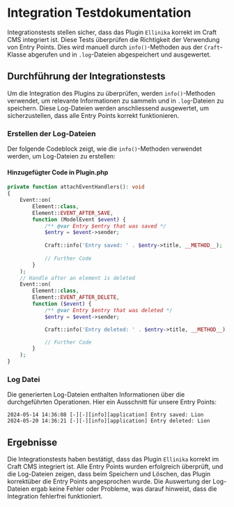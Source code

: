# Integration Testdokumentation

Integrationstests stellen sicher, dass das Plugin `Ellinika` korrekt im Craft CMS integriert ist. Diese Tests überprüfen die Richtigkeit der Verwendung von Entry Points. Dies wird manuell durch `info()`-Methoden aus der `Craft`-Klasse abgerufen und in `.log`-Dateien abgespeichert und ausgewertet.

## Durchführung der Integrationstests

Um die Integration des Plugins zu überprüfen, werden `info()`-Methoden verwendet, um relevante Informationen zu sammeln und in `.log`-Dateien zu speichern. Diese Log-Dateien werden anschliessend ausgewertet, um sicherzustellen, dass alle Entry Points korrekt funktionieren.

### Erstellen der Log-Dateien

Der folgende Codeblock zeigt, wie die `info()`-Methoden verwendet werden, um Log-Dateien zu erstellen:

#### Hinzugefügter Code in Plugin.php

```php
private function attachEventHandlers(): void
{
    Event::on(
        Element::class,
        Element::EVENT_AFTER_SAVE,
        function (ModelEvent $event) {
            /** @var Entry $entry that was saved */
            $entry = $event->sender;
            
            Craft::info('Entry saved: ' . $entry->title, __METHOD__);
            
            // Further Code
        }
    );
    // Handle after an element is deleted
    Event::on(
        Element::class,
        Element::EVENT_AFTER_DELETE,
        function ($event) {
            /** @var Entry $entry that was deleted */
            $entry = $event->sender;

            Craft::info('Entry deleted: ' . $entry->title, __METHOD__);

            // Further Code
        }
    );
}
```

### Log Datei

Die generierten Log-Dateien enthalten Informationen über die durchgeführten Operationen. Hier ein Ausschnitt für unsere Entry Points:

```log
2024-05-14 14:36:08 [-][-][info][application] Entry saved: Lion
2024-05-20 14:36:21 [-][-][info][application] Entry deleted: Lion
```

## Ergebnisse

Die Integrationstests haben bestätigt, dass das Plugin `Ellinika` korrekt im Craft CMS integriert ist. Alle Entry Points wurden erfolgreich überprüft, und die Log-Dateien zeigen, dass beim Speichern und Löschen, das Plugin korrektüber die Entry Points angesprochen wurde. Die Auswertung der Log-Dateien ergab keine Fehler oder Probleme, was darauf hinweist, dass die Integration fehlerfrei funktioniert.